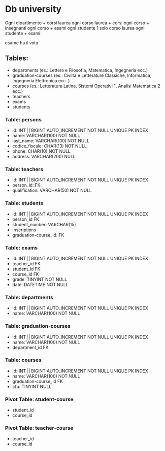 # Db university


Ogni dipartimento + corsi laurea
ogni corso laurea + corsi
ogni corso + insegnanti
ogni corso + esami
ogni studente 1 solo corso laurea
ogni studente + esami

esame ha il voto


## Tables:
- departments (es.: Lettere e Filosofia, Matematica, Ingegneria ecc.)
- graduation-courses (es.: Civiltà e Letterature Classiche, Informatica, Ingegneria Elettronica ecc..)
- courses (es.: Letteratura Latina, Sistemi Operativi 1, Analisi Matematica 2 ecc.)
- teachers
- exams
- students


### Table: persons

- id: INT || BIGINT AUTO_INCREMENT NOT NULL UNIQUE PK INDEX
- name: VARCHAR(100) NOT NULL
- last_name: VARCHAR(100) NOT NULL
- codice_fiscale: CHAR(13) NOT NULL
- phone: CHAR(10) NOT NULL
- address: VARCHAR(200) NULL


### Table: teachers

- id: INT || BIGINT AUTO_INCREMENT NOT NULL UNIQUE PK INDEX
- person_id: FK
- qualification: VARCHAR(50) NOT NULL




### Table: students

- id: INT || BIGINT AUTO_INCREMENT NOT NULL UNIQUE PK INDEX
- person_id FK
- student_number: VARCHAR(15)
- inscriptions
- graduation-course_id: FK



### Table: exams

- id: INT || BIGINT AUTO_INCREMENT NOT NULL UNIQUE PK INDEX
- teacher_id FK
- student_id FK
- course_id FK
- grade: TINYINT NOT NULL
- date: DATETIME NOT NULL


### Table: departments

- id: INT || BIGINT AUTO_INCREMENT NOT NULL UNIQUE PK INDEX
- name: VARCHAR(100) NOT NULL


### Table: graduation-courses

- id: INT || BIGINT AUTO_INCREMENT NOT NULL UNIQUE PK INDEX
- name: VARCHAR(100) NOT NULL
- department_id FK


### Table: courses

- id: INT || BIGINT AUTO_INCREMENT NOT NULL UNIQUE PK INDEX
- name: VARCHAR(100) NOT NULL
- graduation-course_id FK
- cfu: TINYINT NULL
 

### Pivot Table: student-course

- student_id
- course_id


### Pivot Table: teacher-course

- teacher_id
- course_id